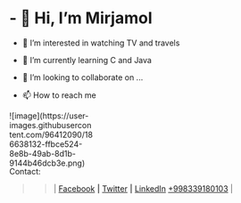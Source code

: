 <h1>- 👋 Hi, I’m Mirjamol </h1>

- 👀 I’m interested in watching TV and travels

- 🌱 I’m currently learning C and Java

- 💞️ I’m looking to collaborate on ...

- 📫 How to reach me 

<div style="width:150px; height:100px">
![image](https://user-images.githubusercontent.com/96412090/186638132-ffbce524-8e8b-49ab-8d1b-9144b46dcb3e.png)
</div>
Contact:

>>| 
<a href="https://facebook.com/holmonalp">Facebook</a> **|**
<a href="https://twitter.com/holmonalp">Twitter</a> **|**
<a href="https://linkedin.com/holmonalp">LinkedIn</a>
<a href="tel:+998339180103">+998339180103</a>
>>|
<!---
holmon-alp/About-Me is a ✨ special ✨ repository because its `README.md` (this file) appears on your GitHub profile.
You can click the Preview link to take a look at your changes.
--->
